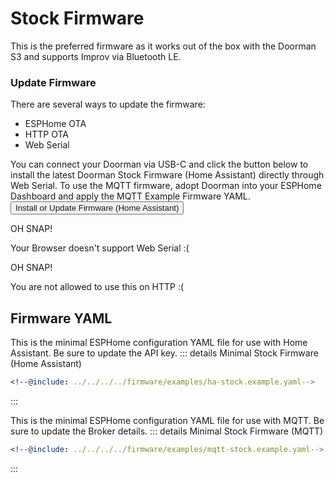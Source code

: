 # Stock Firmware <Badge type="tip" text="ESP-IDF Framework" />

This is the preferred firmware as it works out of the box with the Doorman S3 and supports Improv via Bluetooth LE.

### Update Firmware
There are several ways to update the firmware:
- ESPHome OTA <Badge type="warning" text="Requires ESPHome Dashboard" />
- HTTP OTA <Badge type="tip" text="Latest release build, no customization" />
- Web Serial <Badge type="tip" text="Latest release build, no customization" />

You can connect your Doorman via USB-C and click the button below to install the latest Doorman Stock Firmware (Home Assistant) directly through Web Serial.
To use the MQTT firmware, adopt Doorman into your ESPHome Dashboard and apply the MQTT Example Firmware YAML.
<esp-web-install-button manifest="../../firmware/release/doorman-stock/manifest.json">
    <button slot="activate">
        <div class="custom-layout">
            <a class="btn">Install or Update Firmware (Home Assistant)</a>
        </div>
    </button>
    <div slot="unsupported">
        <div class="danger custom-block">
            <p class="custom-block-title">OH SNAP!</p>
            <p>Your Browser doesn't support Web Serial :(</p>
        </div>
    </div>
    <div slot="not-allowed">
        <div class="danger custom-block">
            <p class="custom-block-title">OH SNAP!</p>
            <p>You are not allowed to use this on HTTP :(</p>
        </div>
    </div>
</esp-web-install-button>

## Firmware YAML
This is the minimal ESPHome configuration YAML file for use with Home Assistant. Be sure to update the API key.
::: details Minimal Stock Firmware (Home Assistant)
```yaml
<!--@include: ../../../../firmware/examples/ha-stock.example.yaml-->
```
:::

This is the minimal ESPHome configuration YAML file for use with MQTT. Be sure to update the Broker details.
::: details Minimal Stock Firmware (MQTT)
```yaml
<!--@include: ../../../../firmware/examples/mqtt-stock.example.yaml-->
```
:::

<!--@include: ./additions.md-->